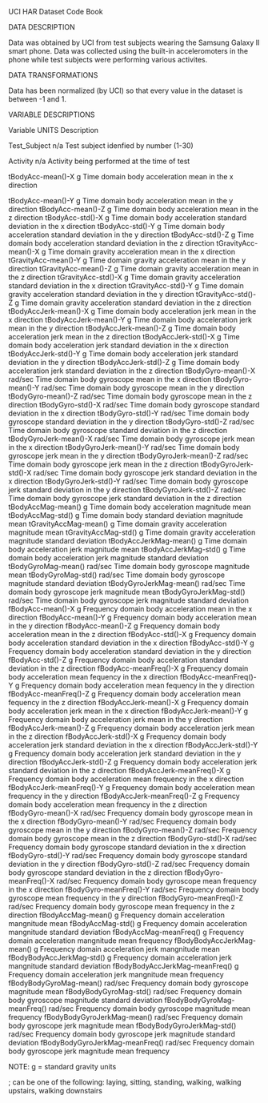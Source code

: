 UCI HAR Dataset Code Book


DATA DESCRIPTION

Data was obtained by UCI from test subjects wearing the Samsung Galaxy II smart phone. Data was collected using the built-in acceleromoters in the phone while test subjects were performing various activites. 


DATA TRANSFORMATIONS

Data has been normalized (by UCI) so that every value in the dataset is between -1 and 1. 


VARIABLE DESCRIPTIONS

Variable			UNITS Description																		

Test_Subject			        n/a	Test subject idenfied by number (1-30) 

Activity			            n/a	Activity being performed at the time of test

tBodyAcc-mean()-X	      	g	Time domain body acceleration mean in the x direction

tBodyAcc-mean()-Y	      	g	Time domain body acceleration mean in the y direction
tBodyAcc-mean()-Z		      g	Time domain body acceleration mean in the z direction
tBodyAcc-std()-X		      g	Time domain body acceleration standard deviation in the x direction
tBodyAcc-std()-Y		      g	Time domain body acceleration standard deviation in the y direction
tBodyAcc-std()-Z		      g	Time domain body acceleration standard deviation in the z direction
tGravityAcc-mean()-X		g	Time domain gravity acceleration mean in the x direction
tGravityAcc-mean()-Y		g	Time domain gravity acceleration mean in the y direction
tGravityAcc-mean()-Z		g	Time domain gravity acceleration mean in the z direction
tGravityAcc-std()-X		g	Time domain gravity acceleration standard deviation in the x direction
tGravityAcc-std()-Y		g	Time domain gravity acceleration standard deviation in the y direction
tGravityAcc-std()-Z		g	Time domain gravity acceleration standard deviation in the z direction
tBodyAccJerk-mean()-X		g	Time domain body acceleration jerk mean in the x direction
tBodyAccJerk-mean()-Y		g	Time domain body acceleration jerk mean in the y direction
tBodyAccJerk-mean()-Z		g	Time domain body acceleration jerk mean in the z direction
tBodyAccJerk-std()-X		g	Time domain body acceleration jerk standard deviation in the x direction
tBodyAccJerk-std()-Y		g	Time domain body acceleration jerk standard deviation in the y direction
tBodyAccJerk-std()-Z		g	Time domain body acceleration jerk standard deviation in the z direction
tBodyGyro-mean()-X		rad/sec	Time domain body gyroscope mean in the x direction
tBodyGyro-mean()-Y		rad/sec	Time domain body gyroscope mean in the y direction
tBodyGyro-mean()-Z		rad/sec	Time domain body gyroscope mean in the z direction
tBodyGyro-std()-X		rad/sec	Time domain body gyroscope standard deviation in the x direction
tBodyGyro-std()-Y		rad/sec	Time domain body gyroscope standard deviation in the y direction
tBodyGyro-std()-Z		rad/sec	Time domain body gyroscope standard deviation in the z direction
tBodyGyroJerk-mean()-X		rad/sec	Time domain body gyroscope jerk mean in the x direction
tBodyGyroJerk-mean()-Y		rad/sec	Time domain body gyroscope jerk mean in the y direction
tBodyGyroJerk-mean()-Z		rad/sec	Time domain body gyroscope jerk mean in the z direction
tBodyGyroJerk-std()-X		rad/sec	Time domain body gyroscope jerk standard deviation in the x direction
tBodyGyroJerk-std()-Y		rad/sec	Time domain body gyroscope jerk standard deviation in the y direction
tBodyGyroJerk-std()-Z		rad/sec	Time domain body gyroscope jerk standard deviation in the z direction
tBodyAccMag-mean()		g	Time domain body acceleration magnitude mean
tBodyAccMag-std()		g	Time domain body standard deviation magnitude mean
tGravityAccMag-mean()		g	Time domain gravity acceleration magnitude mean
tGravityAccMag-std()		g	Time domain gravity acceleration magnitude standard deviation
tBodyAccJerkMag-mean()		g	Time domain body acceleration jerk magnitude mean
tBodyAccJerkMag-std()		g	Time domain body acceleration jerk magnitude standard deviation
tBodyGyroMag-mean()		rad/sec	Time domain body gyroscope magnitude mean
tBodyGyroMag-std()		rad/sec	Time domain body gyroscope magnitude standard deviation
tBodyGyroJerkMag-mean()		rad/sec	Time domain body gyroscope jerk magnitude mean
tBodyGyroJerkMag-std()		rad/sec	Time domain body gyroscope jerk magnitude standard deviation
fBodyAcc-mean()-X		g	Frequency domain body acceleration mean in the x direction
fBodyAcc-mean()-Y		g	Frequency domain body acceleration mean in the y direction
fBodyAcc-mean()-Z		g	Frequency domain body acceleration mean in the z direction
fBodyAcc-std()-X		g	Frequency domain body acceleration standard deviation in the x direction
fBodyAcc-std()-Y		g	Frequency domain body acceleration standard deviation in the y direction
fBodyAcc-std()-Z		g	Frequency domain body acceleration standard deviation in the z direction
fBodyAcc-meanFreq()-X		g	Frequency domain body acceleration mean fequency in the x direction 
fBodyAcc-meanFreq()-Y		g	Frequency domain body acceleration mean fequency in the y direction 	
fBodyAcc-meanFreq()-Z		g	Frequency domain body acceleration mean fequency in the z direction 
fBodyAccJerk-mean()-X		g	Frequency domain body acceleration jerk mean in the x direction
fBodyAccJerk-mean()-Y		g	Frequency domain body acceleration jerk mean in the y direction
fBodyAccJerk-mean()-Z		g	Frequency domain body acceleration jerk mean in the z direction
fBodyAccJerk-std()-X		g	Frequency domain body acceleration jerk standard deviation in the x direction
fBodyAccJerk-std()-Y		g	Frequency domain body acceleration jerk standard deviation in the y direction
fBodyAccJerk-std()-Z		g	Frequency domain body acceleration jerk standard deviation in the z direction
fBodyAccJerk-meanFreq()-X	g	Frequency domain body acceleration mean frequency in the x direction
fBodyAccJerk-meanFreq()-Y	g	Frequency domain body acceleration mean frequency in the y direction
fBodyAccJerk-meanFreq()-Z	g	Frequency domain body acceleration mean frequency in the z direction	
fBodyGyro-mean()-X		rad/sec	Frequency domain body gyroscope mean in the x direction
fBodyGyro-mean()-Y		rad/sec	Frequency domain body gyroscope mean in the y direction
fBodyGyro-mean()-Z		rad/sec	Frequency domain body gyroscope mean in the z direction
fBodyGyro-std()-X		rad/sec	Frequency domain body gyroscope standard deviation in the x direction
fBodyGyro-std()-Y		rad/sec	Frequency domain body gyroscope standard deviation in the y direction
fBodyGyro-std()-Z		rad/sec	Frequency domain body gyroscope standard deviation in the z direction
fBodyGyro-meanFreq()-X		rad/sec	Frequency domain body gyroscope mean frequency in the x direction
fBodyGyro-meanFreq()-Y		rad/sec	Frequency domain body gyroscope mean frequency in the y direction
fBodyGyro-meanFreq()-Z		rad/sec	Frequency domain body gyroscope mean frequency in the z direction
fBodyAccMag-mean()		g	Frequency domain acceleration mangnitude mean
fBodyAccMag-std()		g	Frequency domain acceleration mangnitude standard deviation
fBodyAccMag-meanFreq()		g	Frequency domain acceleration mangnitude mean frequency
fBodyBodyAccJerkMag-mean()	g	Frequency domain acceleration jerk mangnitude mean
fBodyBodyAccJerkMag-std()	g	Frequency domain acceleration jerk mangnitude standard deviation
fBodyBodyAccJerkMag-meanFreq()	g	Frequency domain acceleration jerk mangnitude mean frequency
fBodyBodyGyroMag-mean()		rad/sec	Frequency domain body gyroscope magnitude mean
fBodyBodyGyroMag-std()		rad/sec	Frequency domain body gyroscope magnitude standard deviation
fBodyBodyGyroMag-meanFreq()	rad/sec	Frequency domain body gyroscope magnitude mean frequency
fBodyBodyGyroJerkMag-mean()	rad/sec	Frequency domain body gyroscope jerk magnitude mean
fBodyBodyGyroJerkMag-std()	rad/sec	Frequency domain body gyroscope jerk magnitude standard deviation
fBodyBodyGyroJerkMag-meanFreq()	rad/sec	Frequency domain body gyroscope jerk magnitude mean frequency

NOTE: g = standard gravity units

; can be one of the following: laying, sitting, standing, walking, walking upstairs, walking downstairs  
